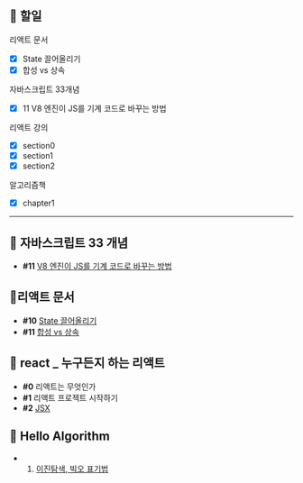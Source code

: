 ## 📄 할일
리액트 문서
- [x] State 끌어올리기 
- [x] 합성 vs 상속

자바스크립트 33개념
- [x] 11  V8 엔진이 JS를 기계 코드로 바꾸는 방법

리액트 강의
- [x]  section0
- [x]  section1
- [x]  section2

알고리즘책
- [x] chapter1
---

## 📒 자바스크립트 33 개념
- **#11** [V8 엔진이 JS를 기계 코드로 바꾸는 방법](https://velog.io/@gay0ung/V8-%EC%97%94%EC%A7%84%EC%9D%B4-JS%EB%A5%BC-%EA%B8%B0%EA%B3%84-%EC%BD%94%EB%93%9C%EB%A1%9C-%EB%B0%94%EA%BE%B8%EB%8A%94-%EB%B0%A9%EB%B2%95)

## 📘리액트 문서
- **#10** [State 끌어올리기](https://codesandbox.io/s/10stateggeuleoolrigi-zrknp) 
- **#11** [합성 vs 상속](https://velog.io/@gay0ung/%ED%95%A9%EC%84%B1Composition-%EC%83%81%EC%86%8DInheritance)


## 💫 react _ 누구든지 하는 리액트
- **#0** 리액트는 무엇인가
- **#1** 리액트 프로젝트 시작하기
- **#2** [JSX](https://github.com/gay0ung/react_note/blob/main/%EB%88%84%EA%B5%AC%EB%93%A0%EC%A7%80%20%ED%95%98%EB%8A%94%20%EB%A6%AC%EC%95%A1%ED%8A%B8/#2.JSX/src/App.js)

## 📙 Hello Algorithm
- 1. [이진탐색, 빅오 표기법](https://github.com/gay0ung/Algorithm/blob/master/Hello%20Algoritm_book/01_introduction/index.html)
